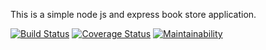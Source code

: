 This is a simple node js and express book store application.

[![Build Status](https://travis-ci.org/francis-mwas/Nodejs-book-store.svg?branch=master)](https://travis-ci.org/francis-mwas/Nodejs-book-store)
[![Coverage Status](https://coveralls.io/repos/github/francis-mwas/Nodejs-book-store/badge.svg?branch=master)](https://coveralls.io/github/francis-mwas/Nodejs-book-store?branch=master)
[![Maintainability](https://api.codeclimate.com/v1/badges/c7afce478e0e453581b7/maintainability)](https://codeclimate.com/github/francis-mwas/Nodejs-book-store/maintainability)
